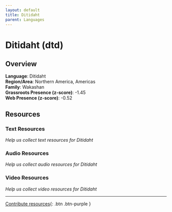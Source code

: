 ```yaml
---
layout: default
title: Ditidaht
parent: Languages
---
```


# Ditidaht (dtd)

## Overview

**Language**: Ditidaht  
**Region/Area**: Northern America, Americas  
**Family**: Wakashan  
**Grassroots Presence (z-score)**: -1.45  
**Web Presence (z-score)**: -0.52  

## Resources

### Text Resources
*Help us collect text resources for Ditidaht*

### Audio Resources
*Help us collect audio resources for Ditidaht*

### Video Resources
*Help us collect video resources for Ditidaht*

---

[Contribute resources](https://forms.office.com/e/1SfLJx3u1r){: .btn .btn-purple }
